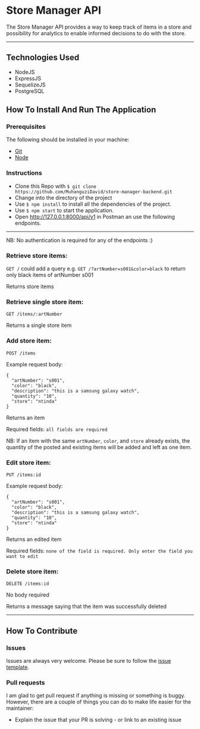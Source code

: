 # Store Manager API

The Store Manager API provides a way to keep track of items in a store and possibility for analytics to enable informed decisions to do with the store.

-----

## Technologies Used

- NodeJS
- ExpressJS
- SequelizeJS
- PostgreSQL

## How To Install And Run The Application

### Prerequisites

The following should be installed in your machine:

- [Git](https://git-scm.com/downloads)
- [Node](https://nodejs.org/en/download)

### Instructions

- Clone this Repo with `$ git clone https://github.com/MuhanguziDavid/store-manager-backend.git`
- Change into the directory of the project
- Use `$ npm install` to install all the dependencies of the project.
- Use `$ npm start` to start the application.
- Open http://127.0.0.1:8000/api/v1 in Postman an use the following endpoints.

-----

NB: No authentication is required for any of the endpoints :)

### Retrieve store items:

`GET /` could add a query e.g. `GET /?artNumber=s001&color=black` to return only black items of artNumber s001

Returns store items

### Retrieve single store item:

`GET /items/:artNumber`

Returns a single store item

### Add store item:

`POST /items`

Example request body:

```source-json
{
  "artNumber": "s001",
  "color": "black",
  "description": "this is a samsung galaxy watch",
  "quantity": "10",
  "store": "ntinda"
}
```

Returns an item

Required fields: `all fields are required`

NB: If an item with the same `artNumber`, `color`, and `store` already exists, the quantity of the posted and existing items will be added and left as one item.

### Edit store item:

`PUT /items:id`

Example request body:

```source-json
{
  "artNumber": "s001",
  "color": "black",
  "description": "this is a samsung galaxy watch",
  "quantity": "10",
  "store": "ntinda"
}
```

Returns an edited item

Required fields: `none of the field is required. Only enter the field you want to edit`

### Delete store item:

`DELETE /items:id`

No body required

Returns a message saying that the item was successfully deleted

-----

## How To Contribute

### Issues

Issues are always very welcome. Please be sure to follow the [issue template](https://github.com/andela/engineering-playbook/issues/new).

### Pull requests

I am glad to get pull request if anything is missing or something is buggy. However, there are a couple of things you can do to make life easier for the maintainer:

- Explain the issue that your PR is solving - or link to an existing issue
